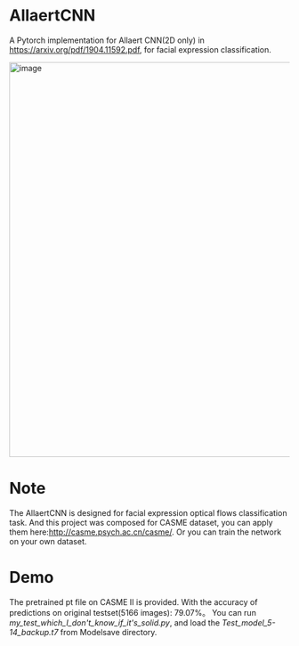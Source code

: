 # AllaertCNN
A Pytorch implementation for Allaert CNN(2D only) in https://arxiv.org/pdf/1904.11592.pdf, for facial expression classification.

<img width="709" alt="image" src="https://github.com/shibbit/AllaertCNN/assets/98523803/c1caebb1-9683-477b-96d4-2e100b2497f9">

# Note
The AllaertCNN is designed for facial expression optical flows classification task. And this project was composed for CASME dataset, you can apply them here:http://casme.psych.ac.cn/casme/. Or you can train the network on your own dataset.

# Demo
The pretrained pt file on CASME II is provided. With the accuracy of predictions on original testset(5166 images): 79.07%。
You can run *my_test_which_I_don't_know_if_it's_solid.py*, and load the *Test_model_5-14_backup.t7* from Modelsave directory.
